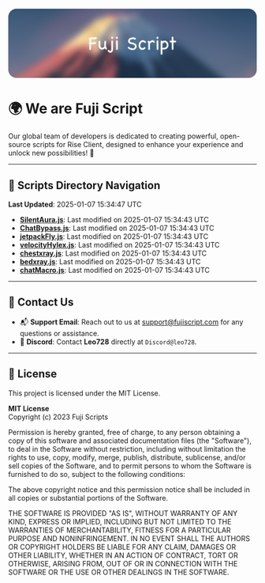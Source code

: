 ![Banner](.github/b.webp)

# 🌍 **We are Fuji Script**

Our global team of developers is dedicated to creating powerful, open-source scripts for Rise Client, designed to enhance your experience and unlock new possibilities! 🌟

---
<!-- SCRIPTS_NAVIGATION_START -->
## 📂 **Scripts Directory Navigation**

**Last Updated**: 2025-01-07 15:34:47 UTC

- **[SilentAura.js](scripts/SilentAura.js)**: Last modified on 2025-01-07 15:34:43 UTC
- **[ChatBypass.js](scripts/ChatBypass.js)**: Last modified on 2025-01-07 15:34:43 UTC
- **[jetpackFly.js](scripts/jetpackFly.js)**: Last modified on 2025-01-07 15:34:43 UTC
- **[velocityHylex.js](scripts/velocityHylex.js)**: Last modified on 2025-01-07 15:34:43 UTC
- **[chestxray.js](scripts/chestxray.js)**: Last modified on 2025-01-07 15:34:43 UTC
- **[bedxray.js](scripts/bedxray.js)**: Last modified on 2025-01-07 15:34:43 UTC
- **[chatMacro.js](scripts/chatMacro.js)**: Last modified on 2025-01-07 15:34:43 UTC

<!-- SCRIPTS_NAVIGATION_END -->

---

## 💬 **Contact Us**  
- 📬 **Support Email**: Reach out to us at [support@fujiscript.com](mailto:support@fujiscript.com) for any questions or assistance.  
- 💬 **Discord**: Contact **Leo728** directly at `Discord@leo728`.

---

## 📜 **License**

This project is licensed under the MIT License.  

**MIT License**  
Copyright (c) 2023 Fuji Scripts  

Permission is hereby granted, free of charge, to any person obtaining a copy of this software and associated documentation files (the "Software"), to deal in the Software without restriction, including without limitation the rights to use, copy, modify, merge, publish, distribute, sublicense, and/or sell copies of the Software, and to permit persons to whom the Software is furnished to do so, subject to the following conditions:  

The above copyright notice and this permission notice shall be included in all copies or substantial portions of the Software.  

THE SOFTWARE IS PROVIDED "AS IS", WITHOUT WARRANTY OF ANY KIND, EXPRESS OR IMPLIED, INCLUDING BUT NOT LIMITED TO THE WARRANTIES OF MERCHANTABILITY, FITNESS FOR A PARTICULAR PURPOSE AND NONINFRINGEMENT. IN NO EVENT SHALL THE AUTHORS OR COPYRIGHT HOLDERS BE LIABLE FOR ANY CLAIM, DAMAGES OR OTHER LIABILITY, WHETHER IN AN ACTION OF CONTRACT, TORT OR OTHERWISE, ARISING FROM, OUT OF OR IN CONNECTION WITH THE SOFTWARE OR THE USE OR OTHER DEALINGS IN THE SOFTWARE.  
